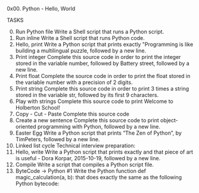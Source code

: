 0x00. Python - Hello, World

TASKS

0. Run Python file
Write a Shell script that runs a Python script.
1. Run inline
Write a Shell script that runs Python code.
2. Hello, print
Write a Python script that prints exactly "Programming is like building a multilingual puzzle, followed by a new line.
3. Print integer
Complete this source code in order to print the integer stored in the variable number, followed by Battery street, followed by a new line.
4. Print float
Complete the source code in order to print the float stored in the variable number with a precision of 2 digits.
5. Print string
Complete this source code in order to print 3 times a string stored in the variable str, followed by its first 9 characters.
6. Play with strings
Complete this source code to print Welcome to Holberton School!
7. Copy - Cut - Paste
Complete this source code
8. Create a new sentence
Complete this source code to print object-oriented programming with Python, followed by a new line.
9. Easter Egg
Write a Python script that prints “The Zen of Python”, by TimPeters, followed by a new line.
10. Linked list cycle
Technical interview preparation:
11. Hello, write
Write a Python script that prints exactly and that piece of art is useful - Dora Korpar, 2015-10-19, followed by a new line.
12. Compile
Write a script that compiles a Python script file.
13. ByteCode -> Python #1
Write the Python function def magic_calculation(a, b): that does exactly the same as the following Python bytecode:
